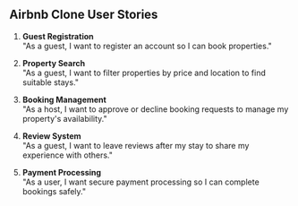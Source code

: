 ## Airbnb Clone User Stories

1. **Guest Registration**  
   "As a guest, I want to register an account so I can book properties."

2. **Property Search**  
   "As a guest, I want to filter properties by price and location to find suitable stays."

3. **Booking Management**  
   "As a host, I want to approve or decline booking requests to manage my property's availability."

4. **Review System**  
   "As a guest, I want to leave reviews after my stay to share my experience with others."

5. **Payment Processing**  
   "As a user, I want secure payment processing so I can complete bookings safely."
